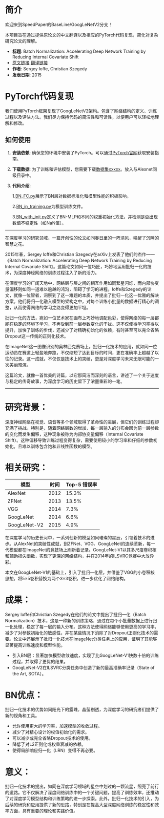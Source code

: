# 简介

欢迎来到SpeedPaper的BaseLine/GoogLeNetV2分支！

本项目旨在通过提供原论文的中文翻译以及相应的PyTorch代码复现，简化对复杂研究论文的理解。

- **标题**: Batch Normalization: Accelerating Deep Network Training by Reducing Internal Covariate Shift
- [原文链接](https://arxiv.org/pdf/1502.03167.pdf)  [翻译链接](https://github.com/hanknewbird/SpeedPaper/blob/main/BaseLine/GoogLeNetV2/paper/GoogLeNetV2%E7%BF%BB%E8%AF%91.pdf)
- **作者**: Sergey Ioffe, Christian Szegedy
- **发表日期**: 2015

# PyTorch代码复现

我们使用PyTorch框架复现了GoogLeNetV2架构。包含了网络结构的定义、训练过程以及评估方法。我们尽力保持代码的简洁性和可读性，以便用户可以轻松地理解和修改。

## 如何使用

1. **安装依赖**: 确保您的环境中安装了PyTorch。可以通过[PyTorch官网](https://pytorch.org/get-started/locally/)获取安装指南。

2. **下载数据**: 为了训练和评估模型，您需要下载[数据集xxxxx]()。放入与Alexnet同级目录中。

3. **代码介绍**:

   1.[BN_FC.py](https://github.com/hanknewbird/SpeedPaper/blob/main/BaseLine/GoogLeNetV2/BN_FC.py)展示了BN层对数据标准化和模型性能的积极影响。

   2.[BN_in_training.py](https://github.com/hanknewbird/SpeedPaper/blob/main/BaseLine/GoogLeNetV2/BN_in_training.py)为模型训练文件。

   3.[BN_with_init.py](https://github.com/hanknewbird/SpeedPaper/blob/main/BaseLine/GoogLeNetV2/BN_with_init.py)定义了BN-MLP和不同的权重初始化方法，并检测是否出现数值不稳定性（如NaN值）。

---

在深度学习的研究领域，一篇开创性的论文如同春日里的一阵清风，唤醒了沉睡的智慧之花。

2015年春，Sergey Ioffe和Christian Szegedy在arXiv上发表了他们的杰作——《Batch Normalization: Accelerating Deep Network Training by Reducing Internal Covariate Shift》。这篇论文如同一位巧匠，巧妙地运用批归一化的技术，为深度神经网络的训练过程注入了新的活力。

在深度学习的广阔天地中，网络层与层之间的相互作用如同繁星闪烁，而内部协变量偏移则如同一道难以逾越的鸿沟，阻碍了学习的进程。Ioffe和Szegedy的论文，就像一位智者，洞察到了这一难题的本质，并提出了批归一化这一优雅的解决方案。他们将归一化融入模型的架构之中，对每个训练小批量的数据进行精心的调整，从而使得网络的学习之路变得更加平坦。

批归一化的方法，宛如一位艺术家在画布上巧妙地调配色彩，使得网络的每一层都能在稳定的环境下学习，不再受到前一层参数变化的干扰。这不仅使得学习率得以提升，加快了训练的步伐，还减少了对精确初始化的依赖，有时甚至可以完全省略Dropout这一传统的正则化技术。

在ImageNet这一图像识别的奥林匹克赛场上，批归一化技术的应用，就如同一位运动员在赛道上轻盈地奔跑，不仅缩短了达到目标的时间，更在准确率上超越了以往的记录。这一成就，不仅仅是技术上的突破，更是对深度学习未来无限可能的一次美丽预演。

这篇论文，就像一首优美的诗篇，以它那简洁而深刻的语言，讲述了一个关于速度与稳定的传奇故事，为深度学习的历史留下了浓墨重彩的一笔。

---

# 研究背景：
深度神经网络在视觉、语音等多个领域取得了革命性的进展，但它们的训练过程却充满了挑战。特别是，随着网络层数的增加，每一层输入的分布会因为前一层参数的变化而发生偏移，这种现象被称为内部协变量偏移（Internal Covariate Shift）。这种偏移导致训练过程变得复杂，需要使用较小的学习率和仔细的参数初始化，且难以训练包含饱和非线性函数的模型。

# 相关研究：

| 模型       | 时间 | Top-5 错误率 |
|------------|------|--------------|
| AlexNet    | 2012 | 15.3%        |
| ZFNet      | 2013 | 13.5%        |
| VGG        | 2014 | 7.3%         |
| GoogLeNet  | 2014 | 6.6%         |
| GoogLeNet-V2| 2015 | 4.9%         |

在深度学习的历史长河中，一系列创新的模型如同璀璨的星辰，引领着技术的进步。从AlexNet的突破性成就，到ZFNet、VGG、GoogLeNet的连续革新，每一代模型都在ImageNet的竞技场上刷新着记录。GoogLeNet-V1以其多尺度卷积核和辅助损失函数，实现了更深的网络结构，并在2014年的ILSVRC竞赛中大放异彩。

本文在GoogLeNet-V1的基础上，引入了批归一化层，并借鉴了VGG的小卷积核思想，将5×5卷积替换为两个3×3卷积，进一步优化了网络结构。

# 成果：
Sergey Ioffe和Christian Szegedy在他们的论文中提出了批归一化（Batch Normalization）技术，这是一种新的训练策略，通过在每个小批量数据上进行归一化处理，稳定了每一层的输入分布。这种方法使得网络能够使用更高的学习率，减少了对参数初始化的敏感性，并在某些情况下消除了对Dropout正则化技术的需要。论文中还展示了批归一化技术在ImageNet分类任务上的应用，证明了其能够显著提高训练速度和模型性能。

- 引入BN层：显著加快模型收敛速度，实现了比GoogLeNet-V1快数十倍的训练过程，并取得了更优的结果。
- GoogLeNet-V2在ILSVRC分类任务中创造了新的最高准确率记录（State of the Art, SOTA）。

# BN优点：

批归一化技术的优势如同阳光下的露珠，晶莹剔透，为深度学习的研究者们提供了新的视角和工具。

- 允许使用更大的学习率，加速模型的收敛过程。
- 减少了对精心设计的权值初始化的需求。
- 可以减少或完全省略Dropout技术的使用。
- 降低了对L2正则化或权重衰减的依赖。
- 使得局部响应归一化（LRN）变得不再必要。

# 意义：
批归一化技术的提出，如同在深度学习领域的星空中划过的一颗流星，照亮了前行的道路。它不仅解决了深度网络训练中的一个关键问题，提高了训练效率，还推动了对深度学习模型结构和训练策略的进一步探索。此外，批归一化技术的引入，为后续的研究和应用提供了新的思路，特别是在提高大型深度网络训练的稳定性和效率方面，具有重要的理论和实践价值。
